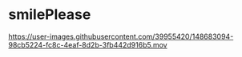 # smilePlease





https://user-images.githubusercontent.com/39955420/148683094-98cb5224-fc8c-4eaf-8d2b-3fb442d916b5.mov

